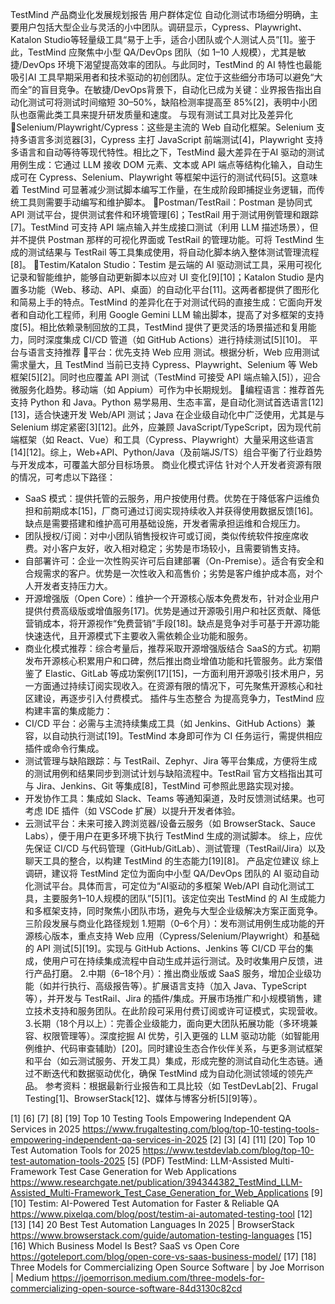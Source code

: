TestMind 产品商业化发展规划报告
用户群体定位
自动化测试市场细分明确，主要用户包括大型企业与灵活的小中团队。调研显示，Cypress、Playwright、Katalon Studio等轻量级工具“易于上手，适合小团队或个人测试人员”[1]。鉴于此，TestMind 应聚焦中小型 QA/DevOps 团队（如 1–10 人规模），尤其是敏捷/DevOps 环境下渴望提高效率的团队。与此同时，TestMind 的 AI 特性也最能吸引AI 工具早期采用者和技术驱动的初创团队。定位于这些细分市场可以避免“大而全”的盲目竞争。在敏捷/DevOps背景下，自动化已成为关键：业界报告指出自动化测试可将测试时间缩短 30–50%，缺陷检测率提高至 85%[2]，表明中小团队也亟需此类工具来提升研发质量和速度。
与现有测试工具对比及差异化
Selenium/Playwright/Cypress：这些是主流的 Web 自动化框架。Selenium 支持多语言多浏览器[3]，Cypress 主打 JavaScript 前端测试[4]，Playwright 支持多语言和自动等待等现代特性。相比之下，TestMind 最大差异在于AI 驱动的测试用例生成：它通过 LLM 接收 DOM 元素、文本或 API 端点等结构化输入，自动生成可在 Cypress、Selenium、Playwright 等框架中运行的测试代码[5]。这意味着 TestMind 可显著减少测试脚本编写工作量，在生成阶段即捕捉业务逻辑，而传统工具则需要手动编写和维护脚本。
Postman/TestRail：Postman 是协同式 API 测试平台，提供测试套件和环境管理[6]；TestRail 用于测试用例管理和跟踪[7]。TestMind 可支持 API 端点输入并生成接口测试（利用 LLM 描述场景），但并不提供 Postman 那样的可视化界面或 TestRail 的管理功能。可将 TestMind 生成的测试结果与 TestRail 等工具集成使用，将自动化脚本纳入整体测试管理流程[8]。
Testim/Katalon Studio：Testim 是云端的 AI 驱动测试工具，采用可视化记录和智能维护，能够自动更新脚本以应对 UI 变化[9][10]；Katalon Studio 是内置多功能（Web、移动、API、桌面）的自动化平台[11]。这两者都提供了图形化和简易上手的特点。TestMind 的差异化在于对测试代码的直接生成：它面向开发者和自动化工程师，利用 Google Gemini LLM 输出脚本，提高了对多框架的支持度[5]。相比依赖录制回放的工具，TestMind 提供了更灵活的场景描述和复用能力，同时深度集成 CI/CD 管道（如 GitHub Actions）进行持续测试[5][10]。
平台与语言支持推荐
平台：优先支持 Web 应用 测试。根据分析，Web 应用测试需求量大，且 TestMind 当前已支持 Cypress、Playwright、Selenium 等 Web 框架[5][2]。同时也应覆盖 API 测试（TestMind 可接受 API 端点输入[5]），迎合微服务化趋势。移动端（如 Appium）可作为中长期规划。
编程语言：推荐首先支持 Python 和 Java。Python 易学易用、生态丰富，是自动化测试首选语言[12][13]，适合快速开发 Web/API 测试；Java 在企业级自动化中广泛使用，尤其是与 Selenium 绑定紧密[3][12]。此外，应兼顾 JavaScript/TypeScript，因为现代前端框架（如 React、Vue）和工具（Cypress、Playwright）大量采用这些语言[14][12]。综上，Web+API、Python/Java（及前端JS/TS）组合平衡了行业趋势与开发成本，可覆盖大部分目标场景。
商业化模式评估
针对个人开发者资源有限的情况，可考虑以下路径：
- SaaS 模式：提供托管的云服务，用户按使用付费。优势在于降低客户运维负担和前期成本[15]，厂商可通过订阅实现持续收入并获得使用数据反馈[16]。缺点是需要搭建和维护高可用基础设施，开发者需承担运维和合规压力。
- 团队授权/订阅：对中小团队销售授权许可或订阅，类似传统软件按座席收费。对小客户友好，收入相对稳定；劣势是市场较小，且需要销售支持。
- 自部署许可：企业一次性购买许可后自建部署（On-Premise）。适合有安全和合规需求的客户。优势是一次性收入和高售价；劣势是客户维护成本高，对个人开发者支持压力大。
- 开源增强版（Open Core）：维护一个开源核心版本免费发布，针对企业用户提供付费高级版或增值服务[17]。优势是通过开源吸引用户和社区贡献、降低营销成本，将开源视作“免费营销”手段[18]。缺点是竞争对手可基于开源功能快速迭代，且开源模式下主要收入需依赖企业功能和服务。
- 商业化模式推荐：综合考量后，推荐采取开源增强版结合 SaaS的方式。初期发布开源核心积累用户和口碑，然后推出商业增值功能和托管服务。此方案借鉴了 Elastic、GitLab 等成功案例[17][15]，一方面利用开源吸引技术用户，另一方面通过持续订阅实现收入。在资源有限的情况下，可先聚焦开源核心和社区建设，再逐步引入付费模式。
插件与生态整合
为提高竞争力，TestMind 应构建丰富的集成能力：
- CI/CD 平台：必需与主流持续集成工具（如 Jenkins、GitHub Actions）兼容，以自动执行测试[19]。TestMind 本身即可作为 CI 任务运行，需提供相应插件或命令行集成。
- 测试管理与缺陷跟踪：与 TestRail、Zephyr、Jira 等平台集成，方便将生成的测试用例和结果同步到测试计划与缺陷流程中。TestRail 官方文档指出其可与 Jira、Jenkins、Git 等集成[8]，TestMind 可参照此思路实现对接。
- 开发协作工具：集成如 Slack、Teams 等通知渠道，及时反馈测试结果。也可考虑 IDE 插件（如 VSCode 扩展）以提升开发者体验。
- 云测试平台：未来可接入跨浏览器/设备云服务（如 BrowserStack、Sauce Labs），便于用户在更多环境下执行 TestMind 生成的测试脚本。
综上，应优先保证 CI/CD 与代码管理（GitHub/GitLab）、测试管理（TestRail/Jira）以及聊天工具的整合，以构建 TestMind 的生态能力[19][8]。
产品定位建议
综上调研，建议将 TestMind 定位为面向中小型 QA/DevOps 团队的 AI 驱动自动化测试平台。具体而言，可定位为“AI驱动的多框架 Web/API 自动化测试工具，主要服务1–10人规模的团队”[5][1]。该定位突出 TestMind 的 AI 生成能力和多框架支持，同时聚焦小团队市场，避免与大型企业级解决方案正面竞争。
三阶段发展与商业化路径规划
1.短期（0–6个月）：发布测试用例生成功能的开源核心版本，重点支持 Web 应用（Cypress/Selenium/Playwright）和基础的 API 测试[5][19]。实现与 GitHub Actions、Jenkins 等 CI/CD 平台的集成，使用户可在持续集成流程中自动生成并运行测试。及时收集用户反馈，进行产品打磨。
2.中期（6–18个月）：推出商业版或 SaaS 服务，增加企业级功能（如并行执行、高级报告等）。扩展语言支持（加入 Java、TypeScript 等），并开发与 TestRail、Jira 的插件/集成。开展市场推广和小规模销售，建立技术支持和服务团队。在此阶段可采用付费订阅或许可证模式，实现营收。
3.长期（18个月以上）：完善企业级能力，面向更大团队拓展功能（多环境兼容、权限管理等）。深度挖掘 AI 优势，引入更强的 LLM 驱动功能（如智能用例维护、代码审查辅助）[20]。同时建设生态合作伙伴关系，与更多测试框架和平台（如云测试服务、开发工具）集成，形成完整的测试自动化生态链。通过不断迭代和数据驱动优化，确保 TestMind 成为自动化测试领域的领先产品。
参考资料：根据最新行业报告和工具比较（如 TestDevLab[2]、Frugal Testing[1]、BrowserStack[12]、媒体与博客分析[5][9]等）。

[1] [6] [7] [8] [19] Top 10 Testing Tools Empowering Independent QA Services in 2025
https://www.frugaltesting.com/blog/top-10-testing-tools-empowering-independent-qa-services-in-2025
[2] [3] [4] [11] [20] Top 10 Test Automation Tools for 2025
https://www.testdevlab.com/blog/top-10-test-automation-tools-2025
[5] (PDF) TestMind: LLM-Assisted Multi-Framework Test Case Generation for Web Applications
https://www.researchgate.net/publication/394344382_TestMind_LLM-Assisted_Multi-Framework_Test_Case_Generation_for_Web_Applications
[9] [10] Testim: AI-Powered Test Automation for Faster & Reliable QA
https://www.pixelqa.com/blog/post/testim-ai-automated-testing-tool
[12] [13] [14] 20 Best Test Automation Languages In 2025 | BrowserStack
https://www.browserstack.com/guide/automation-testing-languages
[15] [16] Which Business Model Is Best? SaaS vs Open Core
https://goteleport.com/blog/open-core-vs-saas-business-model/
[17] [18] Three Models for Commercializing Open Source Software | by Joe Morrison | Medium
https://joemorrison.medium.com/three-models-for-commercializing-open-source-software-84d3130c82cd